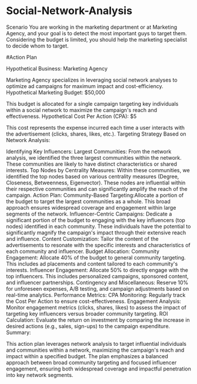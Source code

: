 # Social-Network-Analysis

Scenario
You are working in the marketing department or at Marketing Agency, and your goal is to detect
the most important guys to target them. Considering the budget is limited, you should help the
marketing specialist to decide whom to target.



#Action Plan

Hypothetical Business: Marketing Agency

Marketing Agency specializes in leveraging social network analyses to optimize ad campaigns for maximum impact and cost-efficiency.
Hypothetical Marketing Budget: $50,000

This budget is allocated for a single campaign targeting key individuals within a social network to maximize the campaign's reach and effectiveness.
Hypothetical Cost Per Action (CPA): $5

This cost represents the expense incurred each time a user interacts with the advertisement (clicks, shares, likes, etc.).
Targeting Strategy Based on Network Analysis:

Identifying Key Influencers:
Largest Communities: From the network analysis, we identified the three largest communities within the network. These communities are likely to have distinct characteristics or shared interests.
Top Nodes by Centrality Measures: Within these communities, we identified the top nodes based on various centrality measures (Degree, Closeness, Betweenness, Eigenvector). These nodes are influential within their respective communities and can significantly amplify the reach of the campaign.
Action Plan:
Community-Based Targeting:Allocate a portion of the budget to target the largest communities as a whole. This broad approach ensures widespread coverage and engagement within large segments of the network.
Influencer-Centric Campaigns: Dedicate a significant portion of the budget to engaging with the key influencers (top nodes) identified in each community. These individuals have the potential to significantly magnify the campaign's impact through their extensive reach and influence.
Content Customization: Tailor the content of the advertisements to resonate with the specific interests and characteristics of each community and influencer.
Budget Allocation:
Community Engagement: Allocate 40% of the budget to general community targeting. This includes ad placements and content tailored to each community's interests.
Influencer Engagement: Allocate 50% to directly engage with the top influencers. This includes personalized campaigns, sponsored content, and influencer partnerships.
Contingency and Miscellaneous: Reserve 10% for unforeseen expenses, A/B testing, and campaign adjustments based on real-time analytics.
Performance Metrics:
CPA Monitoring: Regularly track the Cost Per Action to ensure cost-effectiveness.
Engagement Analysis: Monitor engagement metrics (clicks, shares, likes) to assess the impact of targeting key influencers versus broader community targeting.
ROI Calculation: Evaluate the return on investment by comparing the increase in desired actions (e.g., sales, sign-ups) to the campaign expenditure.
Summary:

This action plan leverages network analysis to target influential individuals and communities within a network, maximizing the campaign's reach and impact within a specified budget. The plan emphasizes a balanced approach between broad community targeting and focused influencer engagement, ensuring both widespread coverage and impactful penetration into key network segments.
